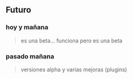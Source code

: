 ## Futuro

### hoy y mañana  <!-- .element: class="fragment" data-fragment-index="1" -->

> es una beta... funciona pero es una beta <!-- .element: class="fragment" data-fragment-index="1" -->

### pasado mañana <!-- .element: class="fragment" data-fragment-index="2" -->

> versiones alpha y varias mejoras (plugins) <!-- .element: class="fragment" data-fragment-index="2" -->